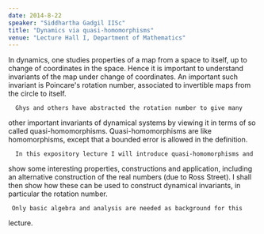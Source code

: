 ```yaml
---
date: 2014-8-22
speaker: "Siddhartha Gadgil IISc"
title: "Dynamics via quasi-homomorphisms"
venue: "Lecture Hall I, Department of Mathematics"
---
```

In dynamics, one studies properties of a map from a space to itself,
up to change of coordinates in the space. Hence it is important to
understand invariants of the map under change of coordinates. An important
such invariant is Poincare's rotation number, associated to invertible maps
from the circle to itself.

      Ghys and others have abstracted the rotation number to give many
other important invariants of dynamical systems by viewing it in terms of so
called quasi-homomorphisms. Quasi-homomorphisms are like homomorphisms,
except that a bounded error is allowed in the definition.

      In this expository lecture I will introduce quasi-homomorphisms and
show some interesting properties, constructions and application, including
an alternative construction of the real numbers (due to Ross Street). I
shall then show how these can be used to construct dynamical invariants, in
particular the rotation number.

     Only basic algebra and analysis are needed as background for this
lecture.
